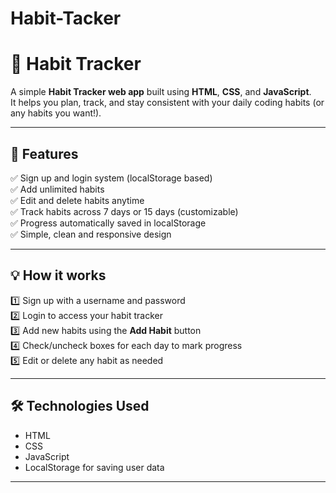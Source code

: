 # Habit-Tacker
# 📝 Habit Tracker

A simple **Habit Tracker web app** built using **HTML**, **CSS**, and **JavaScript**.  
It helps you plan, track, and stay consistent with your daily coding habits (or any habits you want!).

---

## 🚀 Features

✅ Sign up and login system (localStorage based)  
✅ Add unlimited habits  
✅ Edit and delete habits anytime  
✅ Track habits across 7 days or 15 days (customizable)  
✅ Progress automatically saved in localStorage  
✅ Simple, clean and responsive design  

---

## 💡 How it works

1️⃣ Sign up with a username and password  
2️⃣ Login to access your habit tracker  
3️⃣ Add new habits using the **Add Habit** button  
4️⃣ Check/uncheck boxes for each day to mark progress  
5️⃣ Edit or delete any habit as needed  

---

## 🛠️ Technologies Used

- HTML  
- CSS  
- JavaScript 
- LocalStorage for saving user data  

---

